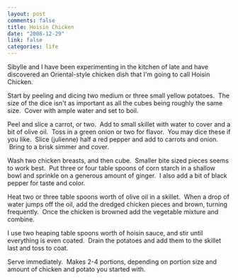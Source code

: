 ```yaml
--- 
layout: post
comments: false
title: Hoisin Chicken
date: "2008-12-29"
link: false
categories: life
---
```

Sibylle and I have been experimenting in the kitchen of late and have discovered an Oriental-style chicken dish that I'm going to call Hoisin Chicken.

Start by peeling and dicing two medium or three small yellow potatoes.  The size of the dice isn't as important as all the cubes being roughly the same size.  Cover with ample water and set to boil.

Peel and slice a carrot, or two.  Add to small skillet with water to cover and a bit of olive oil.  Toss in a green onion or two for flavor.  You may dice these if you like.  Slice (julienne) half a red pepper and add to carrots and onion.  Bring to a brisk simmer and cover.

Wash two chicken breasts, and then cube.  Smaller bite sized pieces seems to work best.  Put three or four table spoons of corn starch in a shallow bowl and sprinkle on a generous amount of ginger.  I also add a bit of black pepper for taste and color.  

Heat two or three table spoons worth of olive oil in a skillet.  When a drop of water jumps off the oil, add the dredged chicken pieces and brown, turning frequently.  Once the chicken is browned add the vegetable mixture and combine.

I use two heaping table spoons worth of hoisin sauce, and stir until everything is even coated.  Drain the potatoes and add them to the skillet last and toss to coat.

Serve immediately.  Makes 2-4 portions, depending on portion size and amount of chicken and potato you started with.
